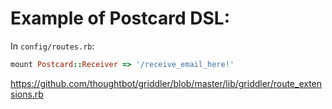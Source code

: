 # Example of Postcard DSL:

In `config/routes.rb`:

```ruby
mount Postcard::Receiver => '/receive_email_here!'
```

https://github.com/thoughtbot/griddler/blob/master/lib/griddler/route_extensions.rb
